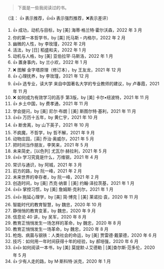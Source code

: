 > 下面是一些我阅读过的书。

（注： 👍 表示推荐，👍👍 表示强烈推荐，❌表示差评）

<!-- 
模板
1. ，by ，2022 年  月 
-->


1. 👍 成功，动机与目标，by [美] 海蒂·格兰特·霍尔沃森，2022 年 3 月 
1. 你的第一本哲学书，by [美] 托马斯・内格尔，2022 年 2 月 
2. 幽微的人性，by 李玫瑾，2022 年 2月 
3. 活法，by [日] 稻盛和夫，2022 年 1 月 
4. 动机与人格，by [美] 亚伯拉罕·马斯洛，2022 年 1 月 
5. 👍 置身事内，by 兰小欢，2022 年 1 月 
6. ❌ 图解 金字塔原理（修订本），by 王友龙，2021 年 12 月 
7. 👍 心理抚养，by 李玫瑾，2021 年 12 月 
8. 👍👍 选专业，读大学 来自中国著名大学的专业教师的建议，by 卢春霞，2021 年 11 月
9. ❌ 如何成为有效学习的高手 第3版，by [美] 卡尔•纽波特，2021 年 11 月
10. 👍 乡土中国，by 费孝通，2021 年 11 月
11. 学会提问，by [美] 尼尔·布朗 | [美] 斯图尔特·基利，2021 年 11 月
12. 👍👍 万历十五年，by 黄仁宇，2021 年 10 月
13. 👍 断舍离，by 山下英子，2021 年 10 月
14. 不疯魔，不哲学，by 哲不解，2021 年 9 月
15. 动物庄园，[英] 乔治·奥威尔，2021 年 5 月
16. 把时间当作朋友，李笑来，2021 年 5 月
17. 未来简史，[以色列] 尤瓦尔·赫拉利，2021 年 5 月
18. 👍👍 学习究竟是什么，万维钢，2021 年 4 月
19. 常识与通识，by 阿城，2021 年 3 月
20. 前方的路，by 阮一峰，2021 年 2 月
21. 未来世界的幸存者，by 阮一峰，2021 年 2 月
22. 创造时间，by [美] 杰克·纳普 | [美] 约翰·泽拉茨基，2021 年 1 月
23. 👍👍 掌控习惯，by [美] 詹姆斯·克利尔，2021 年 1 月
24. 👍👍 拖延心理学，by [美] 简·博克 | [美] 莱诺拉·袁，2020 年 11 月
25. 智能时代的教育智慧，by 魏忠，2020 年 10 月
26. 静悄悄的教育变革，by 魏忠，2020 年 9 月
27. 信息论 40 讲，by 吴军，2020 年 8 月
28. 教育正悄悄发生一场怎样的革命，by 魏忠，2020 年 8 月
29. 教育正悄悄发生一场革命，by 魏忠，2020 年 8 月
30. 枪炮、病菌与钢铁：人类社会的命运，by [美] 贾雷德·戴蒙德，2020 年 6 月
31. 技巧：如何用一年时间获得十年的经验，by 郝培强，2020 年 6 月
32. 👍👍 如何阅读一本书，by [美] 莫提默·J.艾德勒 | [美]查尔斯·范多伦，2020 年 5 月
33. 👍 少有人走的路，by M·斯科特·派克，2020 年 1 月

